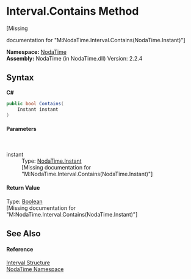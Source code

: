 # Interval.Contains Method 
 

\[Missing <summary> documentation for "M:NodaTime.Interval.Contains(NodaTime.Instant)"\]

**Namespace:**&nbsp;<a href="N_NodaTime">NodaTime</a><br />**Assembly:**&nbsp;NodaTime (in NodaTime.dll) Version: 2.2.4

## Syntax

**C#**<br />
``` C#
public bool Contains(
	Instant instant
)
```


#### Parameters
&nbsp;<dl><dt>instant</dt><dd>Type: <a href="T_NodaTime_Instant">NodaTime.Instant</a><br />\[Missing <param name="instant"/> documentation for "M:NodaTime.Interval.Contains(NodaTime.Instant)"\]</dd></dl>

#### Return Value
Type: <a href="http://msdn2.microsoft.com/en-us/library/a28wyd50" target="_blank">Boolean</a><br />\[Missing <returns> documentation for "M:NodaTime.Interval.Contains(NodaTime.Instant)"\]

## See Also


#### Reference
<a href="T_NodaTime_Interval">Interval Structure</a><br /><a href="N_NodaTime">NodaTime Namespace</a><br />